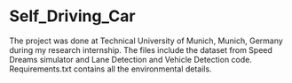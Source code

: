 # Self_Driving_Car
The project was done at Technical University of Munich, Munich, Germany during my research internship. 
The files include the dataset from Speed Dreams simulator and Lane Detection and Vehicle Detection code. 
Requirements.txt contains all the environmental details. 
